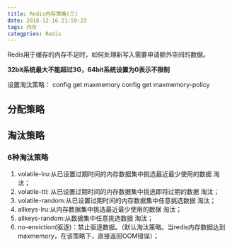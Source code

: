 ```yaml
---
title: Redis内存策略(三)
date: 2018-12-16 21:59:23
tags: 内存
categpries: Redis
---
```

Redis用于缓存的内存不足时，如何处理新写入需要申请额外空间的数据。

<!-- more -->

**32bit系统最大不能超过3G，64bit系统设置为0表示不限制**

设置淘汰策略：
	config get maxmemory
	config get maxmemory-policy

## 分配策略

## 淘汰策略
### 6种淘汰策略

1. volatile-lru:从已设置过期时间的内存数据集中挑选最近最少使用的数据 淘汰；
2. volatile-ttl: 从已设置过期时间的内存数据集中挑选即将过期的数据 淘汰；
3. volatile-random:从已设置过期时间的内存数据集中任意挑选数据 淘汰；
4. allkeys-lru:从内存数据集中挑选最近最少使用的数据 淘汰；
5. allkeys-random:从数据集中任意挑选数据 淘汰；
6. no-enviction(驱逐)：禁止驱逐数据。（默认淘汰策略。当redis内存数据达到maxmemory，在该策略下，直接返回OOM错误）；
